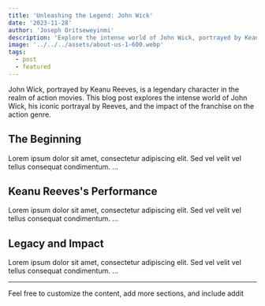 ```yaml
---
title: 'Unleashing the Legend: John Wick'
date: '2023-11-28'
author: 'Joseph Oritseweyinmi'
description: 'Explore the intense world of John Wick, portrayed by Keanu Reeves, and delve into the impact of this iconic character on the action movie genre.'
image: '../../../assets/about-us-1-600.webp'
tags:
  - post
  - featured
---
```


John Wick, portrayed by Keanu Reeves, is a legendary character in the realm of action movies. This blog post explores the intense world of John Wick, his iconic portrayal by Reeves, and the impact of the franchise on the action genre.

## The Beginning

Lorem ipsum dolor sit amet, consectetur adipiscing elit. Sed vel velit vel tellus consequat condimentum. ...

## Keanu Reeves's Performance

Lorem ipsum dolor sit amet, consectetur adipiscing elit. Sed vel velit vel tellus consequat condimentum. ...

## Legacy and Impact

Lorem ipsum dolor sit amet, consectetur adipiscing elit. Sed vel velit vel tellus consequat condimentum. ...

---

Feel free to customize the content, add more sections, and include addit

